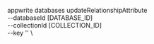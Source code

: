 appwrite databases updateRelationshipAttribute \
        --databaseId [DATABASE_ID] \
        --collectionId [COLLECTION_ID] \
        --key '' \

